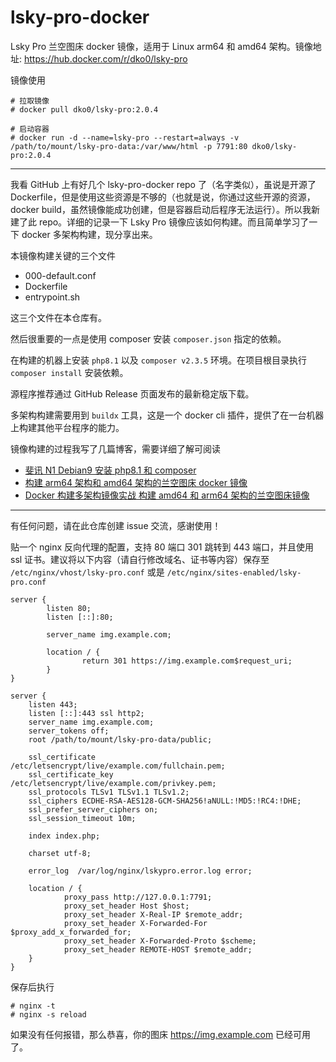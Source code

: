 # lsky-pro-docker
Lsky Pro 兰空图床 docker 镜像，适用于 Linux arm64 和 amd64 架构。镜像地址: https://hub.docker.com/r/dko0/lsky-pro

镜像使用

```
# 拉取镜像
# docker pull dko0/lsky-pro:2.0.4

# 启动容器
# docker run -d --name=lsky-pro --restart=always -v /path/to/mount/lsky-pro-data:/var/www/html -p 7791:80 dko0/lsky-pro:2.0.4
```

---

我看 GitHub 上有好几个 lsky-pro-docker repo 了（名字类似），虽说是开源了 Dockerfile，但是使用这些资源是不够的（也就是说，你通过这些开源的资源，docker build，虽然镜像能成功创建，但是容器启动后程序无法运行）。所以我新建了此 repo。详细的记录一下 Lsky Pro 镜像应该如何构建。而且简单学习了一下 docker 多架构构建，现分享出来。

本镜像构建关键的三个文件

- 000-default.conf
- Dockerfile
- entrypoint.sh

这三个文件在本仓库有。

然后很重要的一点是使用 composer 安装 `composer.json` 指定的依赖。

在构建的机器上安装 `php8.1` 以及 `composer v2.3.5` 环境。在项目根目录执行 `composer install` 安装依赖。

源程序推荐通过 GitHub Release 页面发布的最新稳定版下载。

多架构构建需要用到 `buildx` 工具，这是一个 docker cli 插件，提供了在一台机器上构建其他平台程序的能力。

镜像构建的过程我写了几篇博客，需要详细了解可阅读

- [斐讯 N1 Debian9 安装 php8.1 和 composer](https://hellodk.cn/post/1032)
- [构建 arm64 架构和 amd64 架构的兰空图床 docker 镜像](https://hellodk.cn/post/1034)
- [Docker 构建多架构镜像实战 构建 amd64 和 arm64 架构的兰空图床镜像](https://hellodk.cn/post/1037)

---

有任何问题，请在此仓库创建 issue 交流，感谢使用！

贴一个 nginx 反向代理的配置，支持 80 端口 301 跳转到 443 端口，并且使用 ssl 证书。建议将以下内容（请自行修改域名、证书等内容）保存至 `/etc/nginx/vhost/lsky-pro.conf` 或是 `/etc/nginx/sites-enabled/lsky-pro.conf`

```
server {
        listen 80;
        listen [::]:80;

        server_name img.example.com;

        location / {
                return 301 https://img.example.com$request_uri;
        }
}

server {
    listen 443;
    listen [::]:443 ssl http2;
    server_name img.example.com;
    server_tokens off;
    root /path/to/mount/lsky-pro-data/public;

    ssl_certificate    /etc/letsencrypt/live/example.com/fullchain.pem;
    ssl_certificate_key    /etc/letsencrypt/live/example.com/privkey.pem;
    ssl_protocols TLSv1 TLSv1.1 TLSv1.2;
    ssl_ciphers ECDHE-RSA-AES128-GCM-SHA256!aNULL:!MD5:!RC4:!DHE;
    ssl_prefer_server_ciphers on;
    ssl_session_timeout 10m;

    index index.php;

    charset utf-8;

    error_log  /var/log/nginx/lskypro.error.log error;

    location / {
            proxy_pass http://127.0.0.1:7791;
            proxy_set_header Host $host;
            proxy_set_header X-Real-IP $remote_addr;
            proxy_set_header X-Forwarded-For $proxy_add_x_forwarded_for;
            proxy_set_header X-Forwarded-Proto $scheme;
            proxy_set_header REMOTE-HOST $remote_addr;
    }
}
```

保存后执行

```
# nginx -t
# nginx -s reload
```

如果没有任何报错，那么恭喜，你的图床 https://img.example.com 已经可用了。
